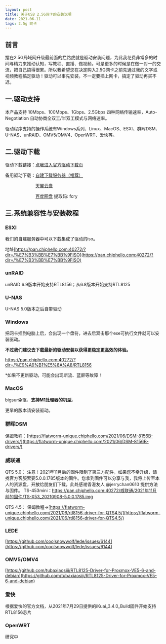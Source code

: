 ```yaml
---
layout: post
title: 关于USB 2.5G网卡的安装说明
date: 2021-06-11
tags: 2.5g 网卡
---
```


## 前言
摆在2.5G局域网升级最前面的拦路虎就是驱动安装问题，为此我花费非常多的时间与精力来推动认知，写教程、直播、做视频，可是更多的时候是在做一对一的交流，把自己搞得很累。所以我希望您在决定购入2.5G网卡之前先通过我的文字或视频教程搞定驱动！驱动可以事先安装，不一定要插上网卡，搞定了驱动再买不迟。
 
## 一.驱动支持

本产品支持 10Mbps、100Mbps、1Gbps、2.5Gbps 四种网络传输速率，Auto-Negotiation 自动协商全双工/半双工模式与网络速率。

驱动程序支持的操作系统有Windows系列、Linux、MacOS、ESXI、群晖DSM、U-NAS、unRAID、OMV5/OMV4、OpenWRT、爱快等。

## 二.驱动下载

驱动下载链接：[点我进入官方驱动下载页](https://www.realtek.com/zh-tw/component/zoo/category/network-interface-controllers-10-100-1000m-gigabit-ethernet-usb-3-0-software)

备用驱动下载：[自建下载服务器（推荐）](https://pan.chiphello.com:40272/?dir=/驱动/RTL8156)

&emsp;&emsp;&emsp;&emsp;&emsp;&emsp;&emsp;[天翼云盘](https://cloud.189.cn/t/qYrUZ3umAZNz)

&emsp;&emsp;&emsp;&emsp;&emsp;&emsp;&emsp;[百度网盘](https://pan.baidu.com/s/1sH0dRXGvS7Ci3E09E-NYHQ) 提取码: fcry 

## 三.系统兼容性与安装教程

### ESXI
我们的自建服务器中可以下载集成了驱动的iso。

地址[https://pan.chiphello.com:40272/?dir=/%E7%B3%BB%E7%BB%9FISO](https://pan.chiphello.com:40272/?dir=/%E7%B3%BB%E7%BB%9FISO)

### unRAID
unRAID 6.9版本开始支持RTL8156；从6.8版本开始支持RTL8125

### U-NAS
U-NAS 5.0版本之后自带驱动

### Windows
把网卡插到电脑上后，会出现一个盘符，进去后双击那个exe可执行文件就可以安装驱动。

**不过我们建议去下载最新的驱动安装以获得更稳定更高效的体验。**

https://pan.chiphello.com:40272/?dir=/%E9%A9%B1%E5%8A%A8/RTL8156

*如果不更新驱动，可能会出现断流、蓝屏等故障！

### MacOS 
bigsur免驱，**支持M1处理器的机型**。

更早的版本请安装驱动。

### 群晖DSM
保姆教程：[https://flatworm-unique.chiphello.com/2021/06/DSM-8156B-drivers/](https://flatworm-unique.chiphello.com/2021/06/DSM-8156B-drivers/)

### 威联通
QTS 5.0： 注意！2021年11月后的固件限制了第三方配件，如果您不幸升级，请找官方客服索要5.0.0.1785版本的固件。您拿到固件可以分享与我，我将上传至本人的资源盘，开放给朋友们下载。此处感谢香港友人 @jerrychan0610 提供方法与固件。
TS-453mini：https://pan.chiphello.com:40272/威联通/2021年11月前的固件/TS-X53_20210908-5.0.0.1785.img


QTS 4.5： 保姆教程→[https://flatworm-unique.chiphello.com/2021/06/rtl8156-driver-for-QTS4.5/](https://flatworm-unique.chiphello.com/2021/06/rtl8156-driver-for-QTS4.5/)

### LEDE 
[https://github.com/coolsnowwolf/lede/issues/6144](https://github.com/coolsnowwolf/lede/issues/6144)

### OMV5/OMV4 
[https://github.com/tubaxiaosiji/RTL8125-Driver-for-Proxmox-VE5-6-and-debian](https://github.com/tubaxiaosiji/RTL8125-Driver-for-Proxmox-VE5-6-and-debian)

### 爱快
根据爱快的官方文档，从2021年7月29日提供的iKuai_3.4.0_Build固件开始支持RTL8156芯片

### OpenWRT
研究中

